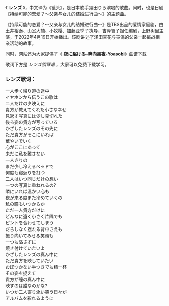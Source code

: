 

《 **レンズ** 》，中文译为《镜头》，是日本歌手幾田りら演唱的歌曲。同时，也是日剧《持续可能的恋爱？～父亲与女儿的结婚进行曲～》的主题曲。

《持续可能的恋爱？～父亲与女儿的结婚进行曲～》是TBS出品的爱情家庭剧，由土井裕泰、山室大辅、小牧樱、加藤亚季子执导，吉泽智子担任编剧，上野树里主演，于2022年4月19日开始播出。该剧讲述了泽田杏花与丧偶的父亲一起挑战相亲活动的故事。

同时，网站还为大家提供了《[ **夜に駆ける-奔向黑夜-Yoasobi**](Music-12592.html "夜に駆ける-奔向黑夜-
Yoasobi")》曲谱下载

歌词下方是 _レンズ钢琴谱_ ，大家可以免费下载学习。

### レンズ歌词：

一人歩く帰り道の途中  
イヤホンから伝うこの歌は  
二人だけの夕映えに  
貴方が教えてくれた小さな幸せ  
見返す写真には少し見切れた  
後ろ姿の貴方が写っている  
かざしたレンズのその先に  
ただ貴方がそこにいれば  
華やいでいく  
心がここにあって  
未だに私を離さない  
一人きりの  
まだ少し冷えるベッドで  
何度も寝返りを打つ  
二人はいつ同じだけの想い  
一つの写真に重ねれるの?  
隣にいれば温かい心も  
夜が来る度また冷めていくの  
私の瞳もいつからか  
ただ一人貴方だけに  
どんなに遠く小さく片隅でも  
ピントを合わせてしまう  
だらしなく揺れる背中さえも  
振り向いてみせる笑顔も  
一つも溢さずに  
焼き付けていたいよ  
かざしたレンズの真ん中に  
ただ貴方を映していたい  
おぼつかない手つきでも精一杯  
その姿を捉えて  
貴方が瞳の真ん中に  
映すのは誰なのかな?  
いつか二人寄り添い笑う日々が  
アルバムを彩れるように

